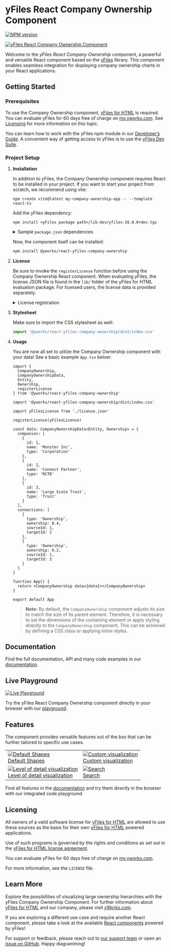 # yFiles React Company Ownership Component

[![NPM version](https://img.shields.io/npm/v/@yworks/react-yfiles-company-ownership?style=flat)](https://www.npmjs.org/package/@yworks/react-yfiles-company-ownership)

[![yFiles React Company Ownership Component](https://raw.githubusercontent.com/yWorks/react-yfiles-company-ownership/main/assets/react-company-ownership-hero.png)](https://docs.yworks.com/react-yfiles-company-ownership)

Welcome to the *yFiles React Company Ownership* component, a powerful and versatile React component based
on the [yFiles](https://www.yworks.com/yfiles-overview) library.  This component enables seamless integration
for displaying company ownership charts in your React applications.

## Getting Started

### Prerequisites

To use the Company Ownership component, [yFiles for HTML](https://www.yworks.com/products/yfiles-for-html) is required.
You can evaluate yFiles for 60 days free of charge on [my.yworks.com](https://my.yworks.com/signup?product=YFILES_HTML_EVAL).
See [Licensing](https://docs.yworks.com/react-yfiles-company-ownership/introduction/licensing) for more information on this topic.

You can learn how to work with the yFiles npm module in our [Developer’s Guide](https://docs.yworks.com/yfileshtml/#/dguide/yfiles_npm_module). A convenient way of getting access to yFiles is to use the [yFiles Dev Suite](https://www.npmjs.com/package/yfiles-dev-suite).


### Project Setup

1. **Installation**

   In addition to yFiles, the Company Ownership component requires React to be installed in your project.
   If you want to start your project from scratch, we recommend using vite:
   ```
   npm create vite@latest my-company-ownership-app -- --template react-ts
   ```

   Add the yFiles dependency:
   ```
   npm install <yFiles package path>/lib-dev/yfiles-26.0.0+dev.tgz
   ```

   <details>

   <summary>Sample <code>package.json</code> dependencies</summary>
   The resulting package.json dependencies should resemble the following:

   ```json
      "dependencies": {
        "react": "^18.2.0",
        "react-dom": "^18.2.0",
        "yfiles": "./lib-dev/yfiles-26.0.0.tgz"
     }
   ```
   </details>

   Now, the component itself can be installed:
   ```bash
   npm install @yworks/react-yfiles-company-ownership
   ```

2. **License**

   Be sure to invoke the `registerLicense` function before using the Company Ownership React component.
   When evaluating yFiles, the license JSON file is found in the `lib/` folder of the yFiles for HTML evaluation package.
   For licensed users, the license data is provided separately.

   <details>

   <summary>License registration</summary>

   Import or paste your license data and register the license, e.g. in `App.tsx`:   

   ```js
   import yFilesLicense from './license.json'

   registerLicense(yFilesLicense)
   ```
   </details>

3. **Stylesheet**

   Make sure to import the CSS stylesheet as well:

   ```js
   import '@yworks/react-yfiles-company-ownership/dist/index.css'
   ```

4. **Usage**

   You are now all set to utilize the Company Ownership component with your data!
   See a basic example `App.tsx` below:

   ```tsx
   import {
     CompanyOwnership,
     CompanyOwnershipData,
     Entity,
     Ownership,
     registerLicense
   } from '@yworks/react-yfiles-company-ownership'
   
   import '@yworks/react-yfiles-company-ownership/dist/index.css'
   
   import yFilesLicense from './license.json'
   
   registerLicense(yFilesLicense)
   
   const data: CompanyOwnershipData<Entity, Ownership> = {
     companies: [
       {
         id: 1,
         name: 'Monster Inc',
         type: 'Corporation'
       },
       {
         id: 2,
         name: 'Connect Partner',
         type: 'RCTB'
       },
       {
         id: 3,
         name: 'Large Scale Trust',
         type: 'Trust'
       }
     ],
     connections: [
       {
         type: 'Ownership',
         ownership: 0.4,
         sourceId: 1,
         targetId: 2
       },
       {
         type: 'Ownership',
         ownership: 0.2,
         sourceId: 1,
         targetId: 3
       }
     ]
   }
   
   function App() {
     return <CompanyOwnership data={data}></CompanyOwnership>
   }
   
   export default App

   ```

   > **Note:** By default, the `CompanyOwnership` component adjusts its size to match the size of its parent element. Therefore, it is necessary to set the dimensions of the containing element or apply styling directly to the `CompanyOwnership` component. This can be achieved by defining a CSS class or applying inline styles.

## Documentation

Find the full documentation, API and many code examples in our [documentation](https://docs.yworks.com/react-yfiles-company-ownership).

## Live Playground

[![Live Playground](https://raw.githubusercontent.com/yWorks/react-yfiles-company-ownership/main/assets/playground.png)](https://docs.yworks.com/react-yfiles-company-ownership/introduction/welcome)

Try the yFiles React Company Ownership component directly in your browser with our [playground](https://docs.yworks.com/react-yfiles-company-ownership/introduction/welcome).

## Features

The component provides versatile features out of the box that can be further tailored to specific use cases.

<table>
    <tr>
        <td>
            <a href="https://docs.yworks.com/react-yfiles-company-ownership/introduction/welcome"><img src="https://raw.githubusercontent.com/yWorks/react-yfiles-company-ownership/main/assets/default-shapes.png" title="Default Shapes" alt="Default Shapes"></a><br>
            <a href="https://docs.yworks.com/react-yfiles-company-ownership/introduction/welcome">Default Shapes</a>
        </td>
        <td>
            <a href="https://docs.yworks.com/react-yfiles-company-ownership/features/custom-items"><img src="https://raw.githubusercontent.com/yWorks/react-yfiles-company-ownership/main/assets/custom-visualization.png" title="Custom visualization" alt="Custom visualization"></a><br>
            <a href="https://docs.yworks.com/react-yfiles-company-ownership/features/custom-items">Custom visualization</a>
        </td>
    </tr>
    <tr>
        <td>
            <a href="https://docs.yworks.com/react-yfiles-company-ownership/introduction/welcome"><img src="https://raw.githubusercontent.com/yWorks/react-yfiles-company-ownership/main/assets/level-of-detail.png" title="Level of detail visualization" alt="Level of detail visualization"></a><br>
            <a href="https://docs.yworks.com/react-yfiles-company-ownership/introduction/welcome">Level of detail visualization</a>
        </td>
        <td>
            <a href="https://docs.yworks.com/react-yfiles-company-ownership/features/search"><img src="https://raw.githubusercontent.com/yWorks/react-yfiles-company-ownership/main/assets/search.png" title="Search" alt="Search"></a><br>
            <a href="https://docs.yworks.com/react-yfiles-company-ownership/features/search">Search</a>
        </td>
    </tr>
</table>

Find all features in the [documentation](https://docs.yworks.com/react-yfiles-company-ownership) and try them directly in the
browser with our integrated code playground.

## Licensing

All owners of a valid software license for [yFiles for HTML](https://www.yworks.com/products/yfiles-for-html)
are allowed to use these sources as the basis for their own [yFiles for HTML](https://www.yworks.com/products/yfiles-for-html)
powered applications.

Use of such programs is governed by the rights and conditions as set out in the
[yFiles for HTML license agreement](https://www.yworks.com/products/yfiles-for-html/sla).

You can evaluate yFiles for 60 days free of charge on [my.yworks.com](https://my.yworks.com/signup?product=YFILES_HTML_EVAL).

For more information, see the `LICENSE` file.

## Learn More

Explore the possibilities of visualizing large ownership hierarchies with the yFiles Company Ownership Component.
For further information about [yFiles for HTML](https://www.yworks.com/products/yfiles-for-html) and our company, please visit [yWorks.com](https://www.yworks.com).

If you are exploring a different use case and require another React component,
please take a look at the available [React components](https://www.yworks.com/yfiles-react-components) powered by yFiles!

For support or feedback, please reach out to [our support team](https://www.yworks.com/contact) or open an [issue on GitHub](https://github.com/yWorks/react-yfiles-company-ownership/issues). Happy diagramming!
